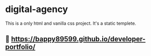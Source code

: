 # digital-agency
This is a only html and vanilla css project. It's a static templete.




## 🔗 https://bappy89599.github.io/developer-portfolio/
